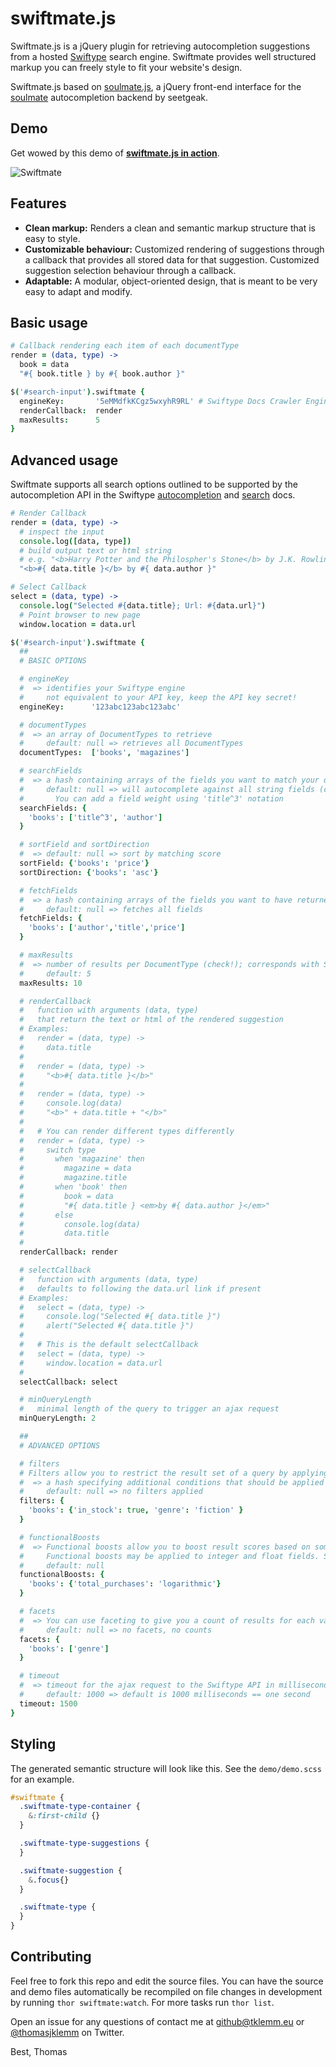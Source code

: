 # swiftmate.js

Swiftmate.js is a jQuery plugin for retrieving autocompletion suggestions from a hosted [Swiftype](http://swiftype.com) search engine. Swiftmate provides well structured markup you can freely style to fit your website's design.

Swiftmate.js based on [soulmate.js](https://github.com/mcrowe/soulmate.js), a jQuery front-end interface for the
[soulmate](https://github.com/seatgeek/soulmate) autocompletion backend by seetgeak.

## Demo

Get wowed by this demo of [**swiftmate.js in action**](http://thomasklemm.github.com/swiftmate.js).

![Swiftmate](https://f.cloud.github.com/assets/1100176/13166/3c9deb5a-45e8-11e2-8513-44b6444906d5.png)

## Features

* **Clean markup:** Renders a clean and semantic markup structure that is easy to style.
* **Customizable behaviour:** Customized rendering of suggestions through a callback that provides all stored data for that suggestion. Customized suggestion selection behaviour through a callback.
* **Adaptable:** A modular, object-oriented design, that is meant to be very easy to adapt and modify.

## Basic usage

```coffee
# Callback rendering each item of each documentType
render = (data, type) ->
  book = data
  "#{ book.title } by #{ book.author }"

$('#search-input').swiftmate {
  engineKey:       '5eMMdfkKCgz5wxyhR9RL' # Swiftype Docs Crawler Engine
  renderCallback:  render
  maxResults:      5
}
```

## Advanced usage

Swiftmate supports all search options outlined to be supported by the autocompletion API in the Swiftype [autocompletion](http://swiftype.com/documentation/autocomplete) and [search](http://swiftype.com/documentation/searching) docs.

```coffee
# Render Callback
render = (data, type) ->
  # inspect the input
  console.log([data, type])
  # build output text or html string
  # e.g. "<b>Harry Potter and the Philospher's Stone</b> by J.K. Rowling"
  "<b>#{ data.title }</b> by #{ data.author }"

# Select Callback
select = (data, type) ->
  console.log("Selected #{data.title}; Url: #{data.url}")
  # Point browser to new page
  window.location = data.url

$('#search-input').swiftmate {
  ##
  # BASIC OPTIONS

  # engineKey
  #  => identifies your Swiftype engine
  #     not equivalent to your API key, keep the API key secret!
  engineKey:      '123abc123abc123abc'

  # documentTypes
  #  => an array of DocumentTypes to retrieve
  #     default: null => retrieves all DocumentTypes
  documentTypes:  ['books', 'magazines']

  # searchFields
  #  => a hash containing arrays of the fields you want to match your query against for each object of each DocumentType
  #     default: null => will autocomplete against all string fields (check!)
  #       You can add a field weight using 'title^3' notation
  searchFields: {
    'books': ['title^3', 'author']
  }

  # sortField and sortDirection
  #  => default: null => sort by matching score
  sortField: {'books': 'price'}
  sortDirection: {'books': 'asc'}

  # fetchFields
  #  => a hash containing arrays of the fields you want to have returned for each object of each DocumentType
  #     default: null => fetches all fields
  fetchFields: {
    'books': ['author','title','price']
  }

  # maxResults
  #  => number of results per DocumentType (check!); corresponds with Swiftype's 'per_page' option
  #     default: 5
  maxResults: 10

  # renderCallback
  #   function with arguments (data, type)
  #   that return the text or html of the rendered suggestion
  # Examples:
  #   render = (data, type) ->
  #     data.title
  #
  #   render = (data, type) ->
  #     "<b>#{ data.title }</b>"
  #
  #   render = (data, type) ->
  #     console.log(data)
  #     "<b>" + data.title + "</b>"
  #
  #   # You can render different types differently
  #   render = (data, type) ->
  #     switch type
  #       when 'magazine' then
  #         magazine = data
  #         magazine.title
  #       when 'book' then
  #         book = data
  #         "#{ data.title } <em>by #{ data.author }</em>"
  #       else
  #         console.log(data)
  #         data.title
  #
  renderCallback: render

  # selectCallback
  #   function with arguments (data, type)
  #   defaults to following the data.url link if present
  # Examples:
  #   select = (data, type) ->
  #     console.log("Selected #{ data.title }")
  #     alert("Selected #{ data.title }")
  #
  #   # This is the default selectCallback
  #   select = (data, type) ->
  #     window.location = data.url
  #
  selectCallback: select

  # minQueryLength
  #   minimal length of the query to trigger an ajax request
  minQueryLength: 2

  ##
  # ADVANCED OPTIONS

  # filters
  # Filters allow you to restrict the result set of a query by applying conditions to fields on the matching
  #  => a hash specifying additional conditions that should be applied to your query for each DocumentType
  #     default: null => no filters applied
  filters: {
    'books': {'in_stock': true, 'genre': 'fiction' }
  }

  # functionalBoosts
  #  => Functional boosts allow you to boost result scores based on some numerically valued field.
  #     Functional boosts may be applied to integer and float fields. See the Swiftype Docs for more info.
  #     default: null
  functionalBoosts: {
    'books': {'total_purchases': 'logarithmic'}
  }

  # facets
  #  => You can use faceting to give you a count of results for each value of a particular field.
  #     default: null => no facets, no counts
  facets: {
    'books': ['genre']
  }

  # timeout
  #  => timeout for the ajax request to the Swiftype API in milliseconds
  #     default: 1000 => default is 1000 milliseconds == one second
  timeout: 1500
}

```

## Styling

The generated semantic structure will look like this. See the `demo/demo.scss` for an example.

```scss
#swiftmate {
  .swiftmate-type-container {
    &:first-child {}
  }

  .swiftmate-type-suggestions {
  }

  .swiftmate-suggestion {
    &.focus{}
  }

  .swiftmate-type {
  }
}
```

## Contributing

Feel free to fork this repo and edit the source files. You can have the source and demo files automatically be recompiled on file changes in development by running `thor swiftmate:watch`. For more tasks run `thor list`.

Open an issue for any questions of contact me at github@tklemm.eu or [@thomasjklemm](https://twitter.com/thomasjklemm) on Twitter.

Best,
Thomas
